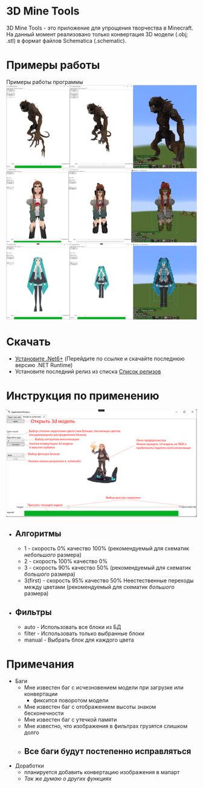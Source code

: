 # 3D Mine Tools
3D Mine Tools - это приложение для упрощения творчества в Minecraft. На данный момент реализовано только конвертация 3D модели (.obj; .stl) в формат файлов Schematica (.schematic).

# Примеры работы
Примеры работы программы
![demo](ReadmeImages/demo1.png) 
![demo](ReadmeImages/demo2.png)
![demo](ReadmeImages/demo3.png)

# Скачать
- [Установите .Net6+](https://dotnet.microsoft.com/en-us/download/dotnet/6.0) (Перейдите по ссылке и скачайте последнюю версию .NET Runtime)
- Установите последний релиз из списка [Список релизов](https://github.com/OOjeser/3DMineTools/releases)

# Инструкция по применению
![tutoreal](ReadmeImages/tutor.png)
- ## Алгоритмы
    - 1 - скорость 0% качество 100% (рекомендуемый для схематик *небольшого* размера)
    - 2 - скорость 100% качество 0%
    - 3 - скорость 90% качество 50% (рекомендуемый для схематик *большого* размера)
    - 3(first) - скорость 95% качество 50% Неестественные переходы между цветами (рекомендуемый для схематик *большого* размера)
- ## Фильтры
    - auto - Использовать все блоки из БД
    - filter - Использовать только выбранные блоки 
    - manual - Выбрать блок для каждого цвета

# Примечания
- Баги
    - Мне известен баг с исчезновением модели при загрузке или конвертации
        - фиксится поворотом модели
    - Мне известен баг с отображением высоты знаком бесконечности
    - Мне известен баг с утечкой памяти
    - Мне известно, что изображения в фильтрах грузятся слишком долго
    - ## Все баги будут постепенно исправляться
- Доработки
    - планируется добавить конвертацию изображения в мапарт
    - *Так же думаю о других функциях*
